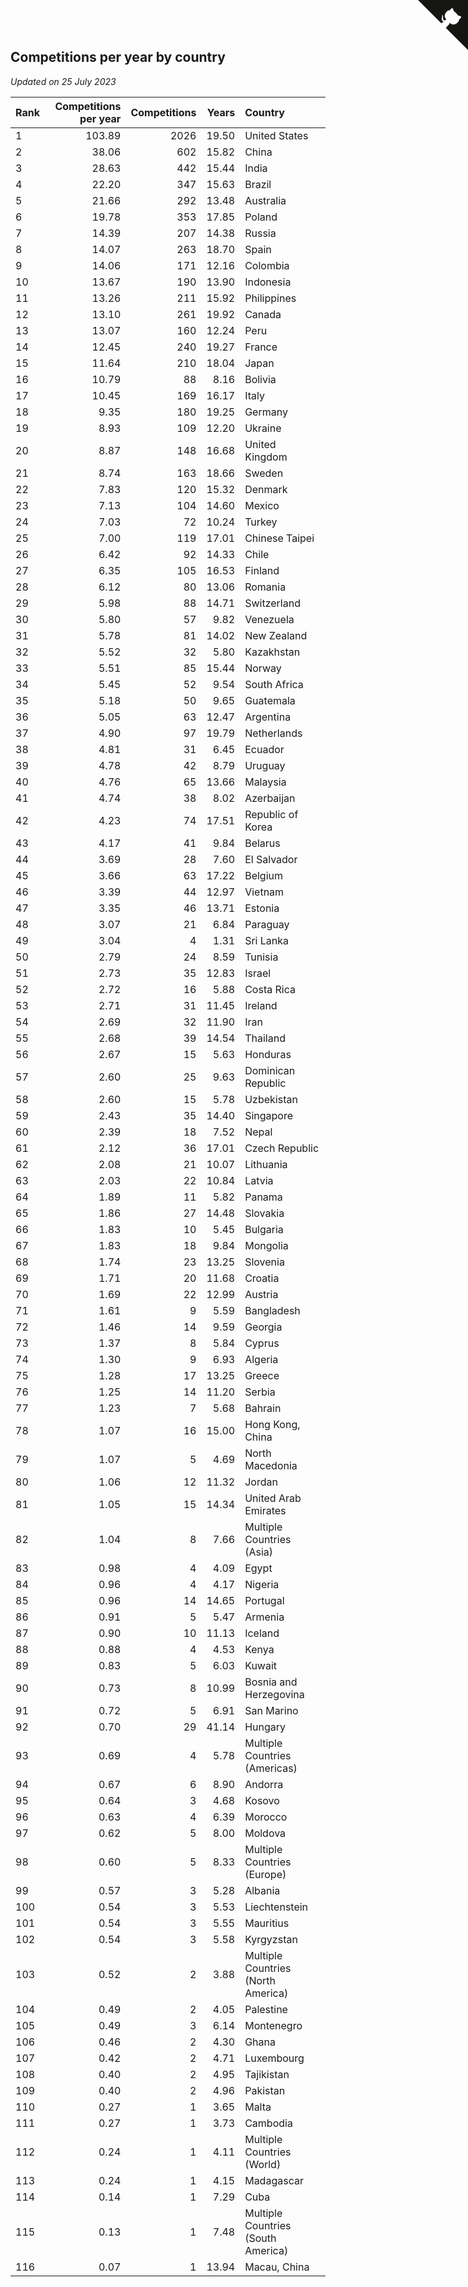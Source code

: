 ## Competitions per year by country

*Updated on 25 July 2023*

| Rank | Competitions per year | Competitions | Years | Country |
| :--- | ---: | ---: | ---: | :--- |
| 1 | 103.89 | 2026 | 19.50 | United States |
| 2 | 38.06 | 602 | 15.82 | China |
| 3 | 28.63 | 442 | 15.44 | India |
| 4 | 22.20 | 347 | 15.63 | Brazil |
| 5 | 21.66 | 292 | 13.48 | Australia |
| 6 | 19.78 | 353 | 17.85 | Poland |
| 7 | 14.39 | 207 | 14.38 | Russia |
| 8 | 14.07 | 263 | 18.70 | Spain |
| 9 | 14.06 | 171 | 12.16 | Colombia |
| 10 | 13.67 | 190 | 13.90 | Indonesia |
| 11 | 13.26 | 211 | 15.92 | Philippines |
| 12 | 13.10 | 261 | 19.92 | Canada |
| 13 | 13.07 | 160 | 12.24 | Peru |
| 14 | 12.45 | 240 | 19.27 | France |
| 15 | 11.64 | 210 | 18.04 | Japan |
| 16 | 10.79 | 88 | 8.16 | Bolivia |
| 17 | 10.45 | 169 | 16.17 | Italy |
| 18 | 9.35 | 180 | 19.25 | Germany |
| 19 | 8.93 | 109 | 12.20 | Ukraine |
| 20 | 8.87 | 148 | 16.68 | United Kingdom |
| 21 | 8.74 | 163 | 18.66 | Sweden |
| 22 | 7.83 | 120 | 15.32 | Denmark |
| 23 | 7.13 | 104 | 14.60 | Mexico |
| 24 | 7.03 | 72 | 10.24 | Turkey |
| 25 | 7.00 | 119 | 17.01 | Chinese Taipei |
| 26 | 6.42 | 92 | 14.33 | Chile |
| 27 | 6.35 | 105 | 16.53 | Finland |
| 28 | 6.12 | 80 | 13.06 | Romania |
| 29 | 5.98 | 88 | 14.71 | Switzerland |
| 30 | 5.80 | 57 | 9.82 | Venezuela |
| 31 | 5.78 | 81 | 14.02 | New Zealand |
| 32 | 5.52 | 32 | 5.80 | Kazakhstan |
| 33 | 5.51 | 85 | 15.44 | Norway |
| 34 | 5.45 | 52 | 9.54 | South Africa |
| 35 | 5.18 | 50 | 9.65 | Guatemala |
| 36 | 5.05 | 63 | 12.47 | Argentina |
| 37 | 4.90 | 97 | 19.79 | Netherlands |
| 38 | 4.81 | 31 | 6.45 | Ecuador |
| 39 | 4.78 | 42 | 8.79 | Uruguay |
| 40 | 4.76 | 65 | 13.66 | Malaysia |
| 41 | 4.74 | 38 | 8.02 | Azerbaijan |
| 42 | 4.23 | 74 | 17.51 | Republic of Korea |
| 43 | 4.17 | 41 | 9.84 | Belarus |
| 44 | 3.69 | 28 | 7.60 | El Salvador |
| 45 | 3.66 | 63 | 17.22 | Belgium |
| 46 | 3.39 | 44 | 12.97 | Vietnam |
| 47 | 3.35 | 46 | 13.71 | Estonia |
| 48 | 3.07 | 21 | 6.84 | Paraguay |
| 49 | 3.04 | 4 | 1.31 | Sri Lanka |
| 50 | 2.79 | 24 | 8.59 | Tunisia |
| 51 | 2.73 | 35 | 12.83 | Israel |
| 52 | 2.72 | 16 | 5.88 | Costa Rica |
| 53 | 2.71 | 31 | 11.45 | Ireland |
| 54 | 2.69 | 32 | 11.90 | Iran |
| 55 | 2.68 | 39 | 14.54 | Thailand |
| 56 | 2.67 | 15 | 5.63 | Honduras |
| 57 | 2.60 | 25 | 9.63 | Dominican Republic |
| 58 | 2.60 | 15 | 5.78 | Uzbekistan |
| 59 | 2.43 | 35 | 14.40 | Singapore |
| 60 | 2.39 | 18 | 7.52 | Nepal |
| 61 | 2.12 | 36 | 17.01 | Czech Republic |
| 62 | 2.08 | 21 | 10.07 | Lithuania |
| 63 | 2.03 | 22 | 10.84 | Latvia |
| 64 | 1.89 | 11 | 5.82 | Panama |
| 65 | 1.86 | 27 | 14.48 | Slovakia |
| 66 | 1.83 | 10 | 5.45 | Bulgaria |
| 67 | 1.83 | 18 | 9.84 | Mongolia |
| 68 | 1.74 | 23 | 13.25 | Slovenia |
| 69 | 1.71 | 20 | 11.68 | Croatia |
| 70 | 1.69 | 22 | 12.99 | Austria |
| 71 | 1.61 | 9 | 5.59 | Bangladesh |
| 72 | 1.46 | 14 | 9.59 | Georgia |
| 73 | 1.37 | 8 | 5.84 | Cyprus |
| 74 | 1.30 | 9 | 6.93 | Algeria |
| 75 | 1.28 | 17 | 13.25 | Greece |
| 76 | 1.25 | 14 | 11.20 | Serbia |
| 77 | 1.23 | 7 | 5.68 | Bahrain |
| 78 | 1.07 | 16 | 15.00 | Hong Kong, China |
| 79 | 1.07 | 5 | 4.69 | North Macedonia |
| 80 | 1.06 | 12 | 11.32 | Jordan |
| 81 | 1.05 | 15 | 14.34 | United Arab Emirates |
| 82 | 1.04 | 8 | 7.66 | Multiple Countries (Asia) |
| 83 | 0.98 | 4 | 4.09 | Egypt |
| 84 | 0.96 | 4 | 4.17 | Nigeria |
| 85 | 0.96 | 14 | 14.65 | Portugal |
| 86 | 0.91 | 5 | 5.47 | Armenia |
| 87 | 0.90 | 10 | 11.13 | Iceland |
| 88 | 0.88 | 4 | 4.53 | Kenya |
| 89 | 0.83 | 5 | 6.03 | Kuwait |
| 90 | 0.73 | 8 | 10.99 | Bosnia and Herzegovina |
| 91 | 0.72 | 5 | 6.91 | San Marino |
| 92 | 0.70 | 29 | 41.14 | Hungary |
| 93 | 0.69 | 4 | 5.78 | Multiple Countries (Americas) |
| 94 | 0.67 | 6 | 8.90 | Andorra |
| 95 | 0.64 | 3 | 4.68 | Kosovo |
| 96 | 0.63 | 4 | 6.39 | Morocco |
| 97 | 0.62 | 5 | 8.00 | Moldova |
| 98 | 0.60 | 5 | 8.33 | Multiple Countries (Europe) |
| 99 | 0.57 | 3 | 5.28 | Albania |
| 100 | 0.54 | 3 | 5.53 | Liechtenstein |
| 101 | 0.54 | 3 | 5.55 | Mauritius |
| 102 | 0.54 | 3 | 5.58 | Kyrgyzstan |
| 103 | 0.52 | 2 | 3.88 | Multiple Countries (North America) |
| 104 | 0.49 | 2 | 4.05 | Palestine |
| 105 | 0.49 | 3 | 6.14 | Montenegro |
| 106 | 0.46 | 2 | 4.30 | Ghana |
| 107 | 0.42 | 2 | 4.71 | Luxembourg |
| 108 | 0.40 | 2 | 4.95 | Tajikistan |
| 109 | 0.40 | 2 | 4.96 | Pakistan |
| 110 | 0.27 | 1 | 3.65 | Malta |
| 111 | 0.27 | 1 | 3.73 | Cambodia |
| 112 | 0.24 | 1 | 4.11 | Multiple Countries (World) |
| 113 | 0.24 | 1 | 4.15 | Madagascar |
| 114 | 0.14 | 1 | 7.29 | Cuba |
| 115 | 0.13 | 1 | 7.48 | Multiple Countries (South America) |
| 116 | 0.07 | 1 | 13.94 | Macau, China |


<a href="https://github.com/JustinTimeCuber/wca_statistics" class="github-corner" aria-label="View source on Github"><svg width="80" height="80" viewBox="0 0 250 250" style="fill:#151513; color:#fff; position: absolute; top: 0; border: 0; right: 0;" aria-hidden="true"><path d="M0,0 L115,115 L130,115 L142,142 L250,250 L250,0 Z"></path><path d="M128.3,109.0 C113.8,99.7 119.0,89.6 119.0,89.6 C122.0,82.7 120.5,78.6 120.5,78.6 C119.2,72.0 123.4,76.3 123.4,76.3 C127.3,80.9 125.5,87.3 125.5,87.3 C122.9,97.6 130.6,101.9 134.4,103.2" fill="currentColor" style="transform-origin: 130px 106px;" class="octo-arm"></path><path d="M115.0,115.0 C114.9,115.1 118.7,116.5 119.8,115.4 L133.7,101.6 C136.9,99.2 139.9,98.4 142.2,98.6 C133.8,88.0 127.5,74.4 143.8,58.0 C148.5,53.4 154.0,51.2 159.7,51.0 C160.3,49.4 163.2,43.6 171.4,40.1 C171.4,40.1 176.1,42.5 178.8,56.2 C183.1,58.6 187.2,61.8 190.9,65.4 C194.5,69.0 197.7,73.2 200.1,77.6 C213.8,80.2 216.3,84.9 216.3,84.9 C212.7,93.1 206.9,96.0 205.4,96.6 C205.1,102.4 203.0,107.8 198.3,112.5 C181.9,128.9 168.3,122.5 157.7,114.1 C157.9,116.9 156.7,120.9 152.7,124.9 L141.0,136.5 C139.8,137.7 141.6,141.9 141.8,141.8 Z" fill="currentColor" class="octo-body"></path></svg></a><style>.github-corner:hover .octo-arm{animation:octocat-wave 560ms ease-in-out}@keyframes octocat-wave{0%,100%{transform:rotate(0)}20%,60%{transform:rotate(-25deg)}40%,80%{transform:rotate(10deg)}}@media (max-width:500px){.github-corner:hover .octo-arm{animation:none}.github-corner .octo-arm{animation:octocat-wave 560ms ease-in-out}}</style>
